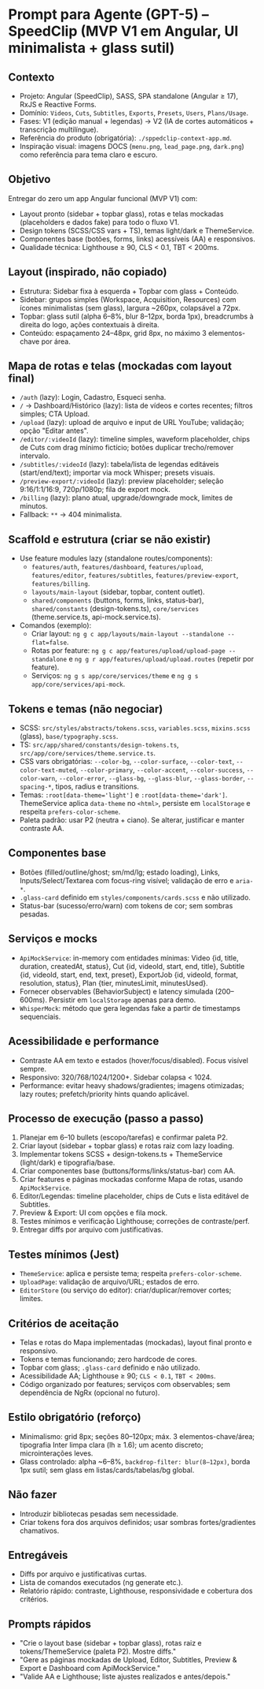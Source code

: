 # Prompt para Agente (GPT-5) – SpeedClip (MVP V1 em Angular, UI minimalista + glass sutil)

## Contexto
- Projeto: Angular (SpeedClip), SASS, SPA standalone (Angular ≥ 17), RxJS e Reactive Forms.
- Domínio: `Videos`, `Cuts`, `Subtitles`, `Exports`, `Presets`, `Users`, `Plans/Usage`.
- Fases: V1 (edição manual + legendas) → V2 (IA de cortes automáticos + transcrição multilíngue).
- Referência do produto (obrigatória): `./sppedclip-context-app.md`.
- Inspiração visual: imagens DOCS (`menu.png`, `lead_page.png`, `dark.png`) como referência para 
  tema claro e escuro.

## Objetivo
Entregar do zero um app Angular funcional (MVP V1) com:
- Layout pronto (sidebar + topbar glass), rotas e telas mockadas (placeholders e dados fake) para todo o fluxo V1.
- Design tokens (SCSS/CSS vars + TS), temas light/dark e ThemeService.
- Componentes base (botões, forms, links) acessíveis (AA) e responsivos.
- Qualidade técnica: Lighthouse ≥ 90, CLS < 0.1, TBT < 200ms.

## Layout (inspirado, não copiado)
- Estrutura: Sidebar fixa à esquerda + Topbar com glass + Conteúdo.
- Sidebar: grupos simples (Workspace, Acquisition, Resources) com ícones minimalistas (sem glass), largura ~260px, colapsável a 72px.
- Topbar: glass sutil (alpha 6–8%, blur 8–12px, borda 1px), breadcrumbs à direita do logo, ações contextuais à direita.
- Conteúdo: espaçamento 24–48px, grid 8px, no máximo 3 elementos-chave por área.

## Mapa de rotas e telas (mockadas com layout final)
- `/auth` (lazy): Login, Cadastro, Esqueci senha.
- `/` → Dashboard/Histórico (lazy): lista de vídeos e cortes recentes; filtros simples; CTA Upload.
- `/upload` (lazy): upload de arquivo e input de URL YouTube; validação; opção "Editar antes".
- `/editor/:videoId` (lazy): timeline simples, waveform placeholder, chips de Cuts com drag mínimo fictício; botões duplicar trecho/remover intervalo.
- `/subtitles/:videoId` (lazy): tabela/lista de legendas editáveis (start/end/text); importar via mock Whisper; presets visuais.
- `/preview-export/:videoId` (lazy): preview placeholder; seleção 9:16/1:1/16:9, 720p/1080p; fila de export mock.
- `/billing` (lazy): plano atual, upgrade/downgrade mock, limites de minutos.
- Fallback: `**` → 404 minimalista.

## Scaffold e estrutura (criar se não existir)
- Use feature modules lazy (standalone routes/components):
  - `features/auth`, `features/dashboard`, `features/upload`, `features/editor`, `features/subtitles`, `features/preview-export`, `features/billing`.
  - `layouts/main-layout` (sidebar, topbar, content outlet).
  - `shared/components` (buttons, forms, links, status-bar), `shared/constants` (design-tokens.ts), `core/services` (theme.service.ts, api-mock.service.ts).
- Comandos (exemplo):
  - Criar layout: `ng g c app/layouts/main-layout --standalone --flat=false`.
  - Rotas por feature: `ng g c app/features/upload/upload-page --standalone` e `ng g r app/features/upload/upload.routes` (repetir por feature).
  - Serviços: `ng g s app/core/services/theme` e `ng g s app/core/services/api-mock`.

## Tokens e temas (não negociar)
- SCSS: `src/styles/abstracts/tokens.scss`, `variables.scss`, `mixins.scss` (glass), `base/typography.scss`.
- TS: `src/app/shared/constants/design-tokens.ts`, `src/app/core/services/theme.service.ts`.
- CSS vars obrigatórias: `--color-bg`, `--color-surface`, `--color-text`, `--color-text-muted`, `--color-primary`, `--color-accent`, `--color-success`, `--color-warn`, `--color-error`, `--glass-bg`, `--glass-blur`, `--glass-border`, `--spacing-*`, tipos, radius e transitions.
- Temas: `:root[data-theme='light']` e `:root[data-theme='dark']`. ThemeService aplica `data-theme` no `<html>`, persiste em `localStorage` e respeita `prefers-color-scheme`.
- Paleta padrão: usar P2 (neutra + ciano). Se alterar, justificar e manter contraste AA.

## Componentes base
- Botões (filled/outline/ghost; sm/md/lg; estado loading), Links, Inputs/Select/Textarea com focus-ring visível; validação de erro e `aria-*`.
- `.glass-card` definido em `styles/components/cards.scss` e não utilizado.
- Status-bar (sucesso/erro/warn) com tokens de cor; sem sombras pesadas.

## Serviços e mocks
- `ApiMockService`: in-memory com entidades mínimas: Video {id, title, duration, createdAt, status}, Cut {id, videoId, start, end, title}, Subtitle {id, videoId, start, end, text, preset}, ExportJob {id, videoId, format, resolution, status}, Plan {tier, minutesLimit, minutesUsed}.
- Fornecer observables (BehaviorSubject) e latency simulada (200–600ms). Persistir em `localStorage` apenas para demo.
- `WhisperMock`: método que gera legendas fake a partir de timestamps sequenciais.

## Acessibilidade e performance
- Contraste AA em texto e estados (hover/focus/disabled). Focus visível sempre.
- Responsivo: 320/768/1024/1200+. Sidebar colapsa < 1024.
- Performance: evitar heavy shadows/gradientes; imagens otimizadas; lazy routes; prefetch/priority hints quando aplicável.

## Processo de execução (passo a passo)
1) Planejar em 6–10 bullets (escopo/tarefas) e confirmar paleta P2.
2) Criar layout (sidebar + topbar glass) e rotas raiz com lazy loading.
3) Implementar tokens SCSS + design-tokens.ts + ThemeService (light/dark) e tipografia/base.
4) Criar componentes base (buttons/forms/links/status-bar) com AA.
5) Criar features e páginas mockadas conforme Mapa de rotas, usando `ApiMockService`.
6) Editor/Legendas: timeline placeholder, chips de Cuts e lista editável de Subtitles.
7) Preview & Export: UI com opções e fila mock.
8) Testes mínimos e verificação Lighthouse; correções de contraste/perf.
9) Entregar diffs por arquivo com justificativas.

## Testes mínimos (Jest)
- `ThemeService`: aplica e persiste tema; respeita `prefers-color-scheme`.
- `UploadPage`: validação de arquivo/URL; estados de erro.
- `EditorStore` (ou serviço do editor): criar/duplicar/remover cortes; limites.

## Critérios de aceitação
- Telas e rotas do Mapa implementadas (mockadas), layout final pronto e responsivo.
- Tokens e temas funcionando; zero hardcode de cores.
- Topbar com glass; `.glass-card` definido e não utilizado.
- Acessibilidade AA; Lighthouse ≥ 90; `CLS < 0.1`, `TBT < 200ms`.
- Código organizado por features; serviços com observables; sem dependência de NgRx (opcional no futuro).

## Estilo obrigatório (reforço)
- Minimalismo: grid 8px; seções 80–120px; máx. 3 elementos-chave/área; tipografia Inter limpa 
  clara (lh ≥ 1.6); um acento discreto; microinterações leves.
- Glass controlado: alpha ~6–8%, `backdrop-filter: blur(8–12px)`, borda 1px sutil; sem glass em listas/cards/tabelas/bg global.

## Não fazer
- Introduzir bibliotecas pesadas sem necessidade.
- Criar tokens fora dos arquivos definidos; usar sombras fortes/gradientes chamativos.

## Entregáveis
- Diffs por arquivo e justificativas curtas.
- Lista de comandos executados (ng generate etc.).
- Relatório rápido: contraste, Lighthouse, responsividade e cobertura dos critérios.

## Prompts rápidos
- "Crie o layout base (sidebar + topbar glass), rotas raiz e tokens/ThemeService (paleta P2). Mostre diffs."
- "Gere as páginas mockadas de Upload, Editor, Subtitles, Preview & Export e Dashboard com ApiMockService."
- "Valide AA e Lighthouse; liste ajustes realizados e antes/depois."
